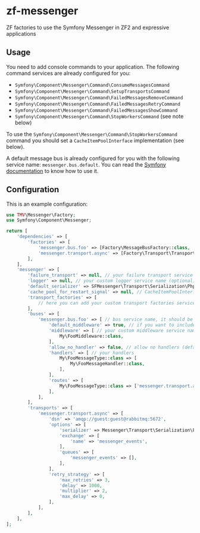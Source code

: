 # zf-messenger

ZF factories to use the Symfony Messenger in ZF2 and expressive applications

## Usage

You need to add console commands to your application. The following command services are already configured for you:

- `Symfony\Component\Messenger\Command\ConsumeMessagesCommand`
- `Symfony\Component\Messenger\Command\SetupTransportsCommand`
- `Symfony\Component\Messenger\Command\FailedMessagesRemoveCommand`
- `Symfony\Component\Messenger\Command\FailedMessagesRetryCommand`
- `Symfony\Component\Messenger\Command\FailedMessagesShowCommand`
- `Symfony\Component\Messenger\Command\StopWorkersCommand` (see note below)

To use the `Symfony\Component\Messenger\Command\StopWorkersCommand` command you should set a `CacheItemPoolInterface`
implementation (see below).

A default message bus is already configured for you with the following service name: `messenger.bus.default`.
You can read the [Symfony documentation](https://symfony.com/doc/current/components/messenger.html) to know
how to use it.

## Configuration

This is an example configuration:

```php
use TMV\Messenger\Factory;
use Symfony\Component\Messenger;

return [
    'dependencies' => [
        'factories' => [
            'messenger.bus.foo' => [Factory\MessageBusFactory::class, 'messenger.bus.foo'], // the name must be the same as the bus configuration key
            'messenger.transport.async' => [Factory\Transport\TransportFactory::class, 'messenger.transport.async'], // the name must be the same as the transport configuration key
        ],
    ],
    'messenger' => [
        'failure_transport' => null, // your failure transport service name (optional)
        'logger' => null, // your custom logger service name (optional)
        'default_serializer' => SFMessenger\Transport\Serialization\PhpSerializer::class, // default messenger serializer, it should be a service name
        'cache_pool_for_restart_signal' => null, // CacheItemPoolInterface service name implementation if you want to use stop workers command
        'transport_factories' => [
            // here you can add your custom transport factories services
        ],
        'buses' => [
            'messenger.bus.foo' => [ // bus service name, it should be registered as a service with the same name
                'default_middleware' => true, // if you want to include default middleware (default: true)
                'middleware' => [ // your custom middleware service names
                    My\FooMiddleware::class,
                ],
                'allow_no_handler' => false, // allow no handlers (default: false)
                'handlers' => [ // your handlers
                    My\FooMessageType::class => [
                        My\FooMessageHandler::class,
                    ],
                ],
                'routes' => [
                    My\FooMessageType::class => ['messenger.transport.async'], // route message types to this transport
                ],
            ],
        ],
        'transports' => [
            'messenger.transport.async' => [
                'dsn' => 'amqp://guest:guest@rabbitmq:5672',
                'options' => [
                    'serializer' => Messenger\Transport\Serialization\PhpSerializer::class, // custom serializer service
                    'exchange' => [
                        'name' => 'messenger_events',
                    ],
                    'queues' => [
                        'messenger_events' => [],
                    ],
                ],
                'retry_strategy' => [
                    'max_retries' => 3,
                    'delay' => 1000,
                    'multiplier' => 2,
                    'max_delay' => 0,
                ],
            ],
        ],
    ],
];
```
